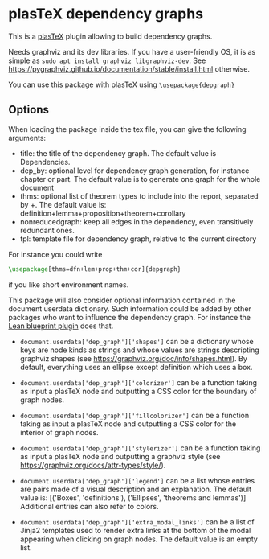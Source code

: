 # plasTeX dependency graphs

This is a [plasTeX](https://github.com/plastex/plastex/) plugin allowing
to build dependency graphs.

Needs graphviz and its dev libraries. If you have a user-friendly OS, it is
as simple as `sudo apt install graphviz libgraphviz-dev`. See https://pygraphviz.github.io/documentation/stable/install.html otherwise.

You can use this package with plasTeX using `\usepackage{depgraph}`

## Options

When loading the package inside the tex file, you can give the following
arguments:
* title: the title of the dependency graph.
        The default value is Dependencies.
* dep_by: optional level for dependency graph generation, for instance chapter
        or part.
        The default value is to generate one graph for the whole document
* thms: optional list of theorem types to include into the report,
        separated by +.
        The default value is: definition+lemma+proposition+theorem+corollary
* nonreducedgraph: keep all edges in the dependency, even transitively
        redundant ones.
* tpl: template file for dependency graph, relative to the current
  directory

For instance you could write 
```latex
\usepackage[thms=dfn+lem+prop+thm+cor]{depgraph}
```
if you like short environment names.

This package will also consider optional information contained in the document
userdata dictionary. Such information could be added by other packages who
want to influence the dependency graph. For instance the 
[Lean blueprint plugin](https://github.com/PatrickMassot/leanblueprint)
does that.

* `document.userdata['dep_graph']['shapes']` can be a dictionary whose keys are node
  kinds as strings and whose values are strings descripting graphviz shapes
  (see https://graphviz.org/doc/info/shapes.html).
  By default, everything uses an ellipse except definition which uses a box.

* `document.userdata['dep_graph']['colorizer']` can be a function taking as input
  a plasTeX node and outputting a CSS color for the boundary of graph nodes.

* `document.userdata['dep_graph']['fillcolorizer']` can be a function taking as
  input a plasTeX node and outputting a CSS color for the interior of graph
  nodes.

* `document.userdata['dep_graph']['stylerizer']` can be a function taking as input
  a plasTeX node and outputting a graphviz style
  (see https://graphviz.org/docs/attr-types/style/).

* `document.userdata['dep_graph']['legend']` can be a list whose entries are pairs
  made of a visual description and an explanation.
  The default value is:
  [('Boxes', 'definitions'), ('Ellipses', 'theorems and lemmas')]
  Additional entries can also refer to colors.

* `document.userdata['dep_graph']['extra_modal_links']` can be a list of Jinja2
  templates used to render extra links at the bottom of the modal appearing
  when clicking on graph nodes.
  The default value is an empty list.
